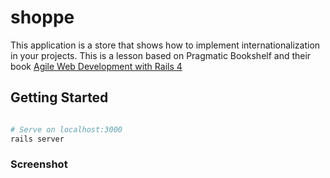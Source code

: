 # shoppe
This application is a store that shows how to implement internationalization in your projects. This is a lesson based on Pragmatic Bookshelf and their book [Agile Web Development with Rails 4](https://pragprog.com/book/rails4/agile-web-development-with-rails-4)


## Getting Started

```bash

# Serve on localhost:3000
rails server
```
### Screenshot

```